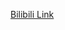 [Bilibili Link](https://www.bilibili.com/video/BV1w4421S7Zx/?spm_id_from=333.788.recommend_more_video.3&vd_source=c801aa3fac0e6e97b0df71f74a8b25bd&__readwiseLocation=)
